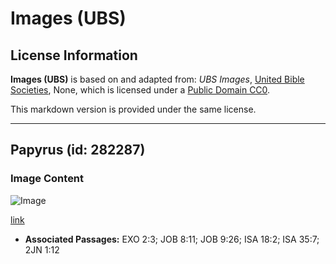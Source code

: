 # Images (UBS)

## License Information

**Images (UBS)** is based on and adapted from: _UBS Images_, [United Bible Societies](https://unitedbiblesocieties.org/), None, which is licensed under a [Public Domain CC0](https://creativecommons.org/public-domain/cc0/).

This markdown version is provided under the same license.



--------------------------------

## Papyrus (id: 282287)

### Image Content

![Image](https://cdn.aquifer.bible/aquifer-content/resources/Media/WEB-0693_papyrus.jpg)

[link](https://cdn.aquifer.bible/aquifer-content/resources/Media/WEB-0693_papyrus.jpg)

* **Associated Passages:** EXO 2:3; JOB 8:11; JOB 9:26; ISA 18:2; ISA 35:7; 2JN 1:12

